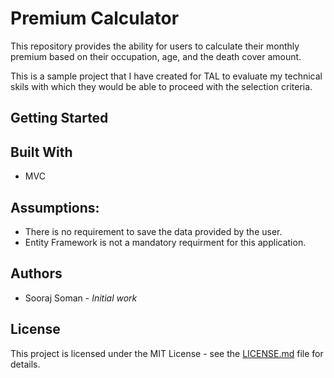 # Premium Calculator

This repository provides the ability for users to calculate their monthly premium based on their occupation, age, and the death cover amount.

This is a sample project that I have created for TAL to evaluate my technical skils with which they would be able to proceed with the selection criteria.

## Getting Started

## Built With
- MVC 
## Assumptions:
- There is no requirement to save the data provided by the user.
- Entity Framework is not a mandatory requirment for this application.

## Authors

- Sooraj Soman - *Initial work*

## License
This project is licensed under the MIT License - see the [LICENSE.md](https://gist.github.com/codewithsj/LICENSE.md) file for details.
